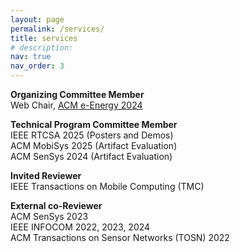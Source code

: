 ```yaml
---
layout: page
permalink: /services/
title: services
# description: 
nav: true
nav_order: 3
---
```


**Organizing Committee Member**\
Web Chair, [ACM e-Energy 2024](https://energy.acm.org/conferences/eenergy/2024/)


**Technical Program Committee Member**\
IEEE RTCSA 2025 (Posters and Demos)\
ACM MobiSys 2025 (Artifact Evaluation)\
ACM SenSys 2024 (Artifact Evaluation)


**Invited Reviewer**\
IEEE Transactions on Mobile Computing (TMC)

**External co-Reviewer**\
ACM SenSys 2023\
IEEE INFOCOM 2022, 2023, 2024\
ACM Transactions on Sensor Networks (TOSN) 2022





<!-- For now, this page is assumed to be a static description of your courses. You can convert it to a collection similar to `_projects/` so that you can have a dedicated page for each course.
Organize your courses by years, topics, or universities, however you like! -->

